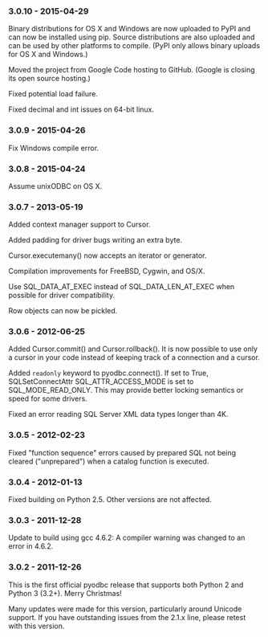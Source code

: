 ### 3.0.10 - 2015-04-29
Binary distributions for OS X and Windows are now uploaded to PyPI and can now be installed using pip. Source distributions are also uploaded and can be used by other platforms to compile. (PyPI only allows binary uploads for OS X and Windows.)

Moved the project from Google Code hosting to GitHub. (Google is closing its open source hosting.)

Fixed potential load failure.

Fixed decimal and int issues on 64-bit linux.

### 3.0.9 - 2015-04-26
Fix Windows compile error.

### 3.0.8 - 2015-04-24
Assume unixODBC on OS X.

### 3.0.7 - 2013-05-19
Added context manager support to Cursor.

Added padding for driver bugs writing an extra byte.

Cursor.executemany() now accepts an iterator or generator.

Compilation improvements for FreeBSD, Cygwin, and OS/X.

Use SQL_DATA_AT_EXEC instead of SQL_DATA_LEN_AT_EXEC when possible for driver compatibility.

Row objects can now be pickled.

### 3.0.6 - 2012-06-25
Added Cursor.commit() and Cursor.rollback(). It is now possible to use only a cursor in your code instead of keeping track of a connection and a cursor.

Added `readonly` keyword to pyodbc.connect(). If set to True, SQLSetConnectAttr SQL_ATTR_ACCESS_MODE is set to SQL_MODE_READ_ONLY. This may provide better locking semantics or speed for some drivers.

Fixed an error reading SQL Server XML data types longer than 4K.

### 3.0.5 - 2012-02-23
Fixed "function sequence" errors caused by prepared SQL not being cleared ("unprepared") when a catalog function is executed.

### 3.0.4 - 2012-01-13
Fixed building on Python 2.5. Other versions are not affected.

### 3.0.3 - 2011-12-28
Update to build using gcc 4.6.2: A compiler warning was changed to an error in 4.6.2.

### 3.0.2 - 2011-12-26
This is the first official pyodbc release that supports both Python 2 and Python 3 (3.2+). Merry Christmas!

Many updates were made for this version, particularly around Unicode support. If you have outstanding issues from the 2.1.x line, please retest with this version.